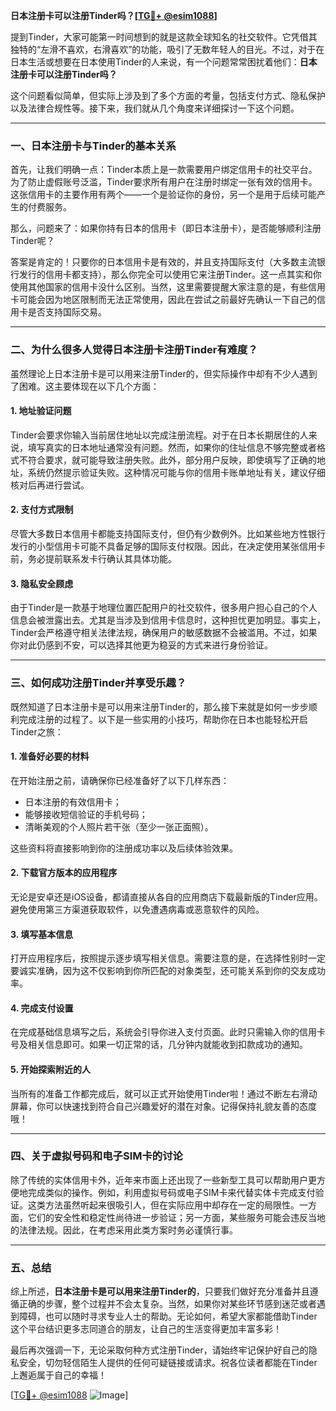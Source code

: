 **日本注册卡可以注册Tinder吗？[[TG💪+ @esim1088](https://t.me/s/esim1088)]**

提到Tinder，大家可能第一时间想到的就是这款全球知名的社交软件。它凭借其独特的“左滑不喜欢，右滑喜欢”的功能，吸引了无数年轻人的目光。不过，对于在日本生活或想要在日本使用Tinder的人来说，有一个问题常常困扰着他们：**日本注册卡可以注册Tinder吗？**

这个问题看似简单，但实际上涉及到了多个方面的考量，包括支付方式、隐私保护以及法律合规性等。接下来，我们就从几个角度来详细探讨一下这个问题。

---

### **一、日本注册卡与Tinder的基本关系**

首先，让我们明确一点：Tinder本质上是一款需要用户绑定信用卡的社交平台。为了防止虚假账号泛滥，Tinder要求所有用户在注册时绑定一张有效的信用卡。这张信用卡的主要作用有两个——一个是验证你的身份，另一个是用于后续可能产生的付费服务。

那么，问题来了：如果你持有日本的信用卡（即日本注册卡），是否能够顺利注册Tinder呢？

答案是肯定的！只要你的日本信用卡是有效的，并且支持国际支付（大多数主流银行发行的信用卡都支持），那么你完全可以使用它来注册Tinder。这一点其实和你使用其他国家的信用卡没什么区别。当然，这里需要提醒大家注意的是，有些信用卡可能会因为地区限制而无法正常使用，因此在尝试之前最好先确认一下自己的信用卡是否支持国际交易。

---

### **二、为什么很多人觉得日本注册卡注册Tinder有难度？**

虽然理论上日本注册卡是可以用来注册Tinder的，但实际操作中却有不少人遇到了困难。这主要体现在以下几个方面：

#### **1. 地址验证问题**
Tinder会要求你输入当前居住地址以完成注册流程。对于在日本长期居住的人来说，填写真实的日本地址通常没有问题。然而，如果你的住址信息不够完整或者格式不符合要求，就可能导致注册失败。此外，部分用户反映，即使填写了正确的地址，系统仍然提示验证失败。这种情况可能与你的信用卡账单地址有关，建议仔细核对后再进行尝试。

#### **2. 支付方式限制**
尽管大多数日本信用卡都能支持国际支付，但仍有少数例外。比如某些地方性银行发行的小型信用卡可能不具备足够的国际支付权限。因此，在决定使用某张信用卡前，务必提前联系发卡行确认其具体功能。

#### **3. 隐私安全顾虑**
由于Tinder是一款基于地理位置匹配用户的社交软件，很多用户担心自己的个人信息会被泄露出去。尤其是当涉及到信用卡信息时，这种担忧更加明显。事实上，Tinder会严格遵守相关法律法规，确保用户的敏感数据不会被滥用。不过，如果你对此仍感到不安，可以选择其他更为稳妥的方式来进行身份验证。

---

### **三、如何成功注册Tinder并享受乐趣？**

既然知道了日本注册卡是可以用来注册Tinder的，那么接下来就是如何一步步顺利完成注册的过程了。以下是一些实用的小技巧，帮助你在日本也能轻松开启Tinder之旅：

#### **1. 准备好必要的材料**
在开始注册之前，请确保你已经准备好了以下几样东西：
- 日本注册的有效信用卡；
- 能够接收短信验证的手机号码；
- 清晰美观的个人照片若干张（至少一张正面照）。

这些资料将直接影响到你的注册成功率以及后续体验效果。

#### **2. 下载官方版本的应用程序**
无论是安卓还是iOS设备，都请直接从各自的应用商店下载最新版的Tinder应用。避免使用第三方渠道获取软件，以免遭遇病毒或恶意软件的风险。

#### **3. 填写基本信息**
打开应用程序后，按照提示逐步填写相关信息。需要注意的是，在选择性别时一定要诚实准确，因为这不仅影响到你所匹配的对象类型，还可能关系到你的交友成功率。

#### **4. 完成支付设置**
在完成基础信息填写之后，系统会引导你进入支付页面。此时只需输入你的信用卡号及相关信息即可。如果一切正常的话，几分钟内就能收到扣款成功的通知。

#### **5. 开始探索附近的人**
当所有的准备工作都完成后，就可以正式开始使用Tinder啦！通过不断左右滑动屏幕，你可以快速找到符合自己兴趣爱好的潜在对象。记得保持礼貌友善的态度哦！

---

### **四、关于虚拟号码和电子SIM卡的讨论**

除了传统的实体信用卡外，近年来市面上还出现了一些新型工具可以帮助用户更方便地完成类似的操作。例如，利用虚拟号码或电子SIM卡来代替实体卡完成支付验证。这类方法虽然听起来很吸引人，但在实际应用中却存在一定的局限性。一方面，它们的安全性和稳定性尚待进一步验证；另一方面，某些服务可能会违反当地的法律法规。因此，在考虑采用此类方案时务必谨慎行事。

---

### **五、总结**

综上所述，**日本注册卡是可以用来注册Tinder的**，只要我们做好充分准备并且遵循正确的步骤，整个过程并不会太复杂。当然，如果你对某些环节感到迷茫或者遇到障碍，也可以随时寻求专业人士的帮助。无论如何，希望大家都能借助Tinder这个平台结识更多志同道合的朋友，让自己的生活变得更加丰富多彩！

最后再次强调一下，无论采取何种方式注册Tinder，请始终牢记保护好自己的隐私安全，切勿轻信陌生人提供的任何可疑链接或请求。祝各位读者都能在Tinder上邂逅属于自己的幸福！

[[TG💪+ @esim1088](https://t.me/s/esim1088) ![Image](https://i.postimg.cc/4NQfJmqS/Snipaste-2025-05-13-00-14-12.png)]